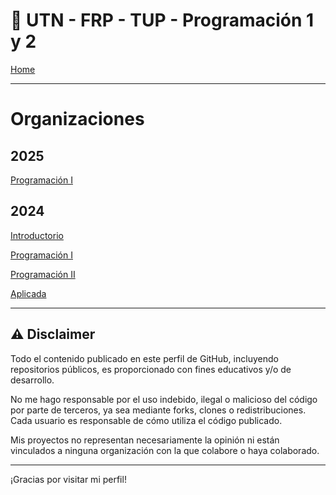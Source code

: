 # 👋 UTN - FRP - TUP - Programación 1 y 2

[Home](https://docs.google.com/document/d/1fU7NQupaFc95iPifZDb__KNbMF07a2dEiJU1Emimv0g/preview?tab=t.0)

---

# Organizaciones

## 2025
 [Programación I ](https://github.com/UTN-FRP-TUP-Programacion-1-2025) 

## 2024

 [Introductorio](https://github.com/UTN-FRP-TUP-Intro-Mat-20244) 

 [Programación I ](https://github.com/UTN-FRP-TUP-Programacion-1-2024) 
 
 [Programación II ](https://github.com/UTN-FRP-TUP-Programacion-2-2024) 
 
 [Aplicada ](https://github.com/UTN-FRP-TUP-Aplicada-2024) 

---

## ⚠️ Disclaimer

Todo el contenido publicado en este perfil de GitHub, incluyendo repositorios públicos, es proporcionado con fines educativos y/o de desarrollo.

No me hago responsable por el uso indebido, ilegal o malicioso del código por parte de terceros, ya sea mediante forks, clones o redistribuciones. Cada usuario es responsable de cómo utiliza el código publicado.

Mis proyectos no representan necesariamente la opinión ni están vinculados a ninguna organización con la que colabore o haya colaborado.

---

¡Gracias por visitar mi perfil!
